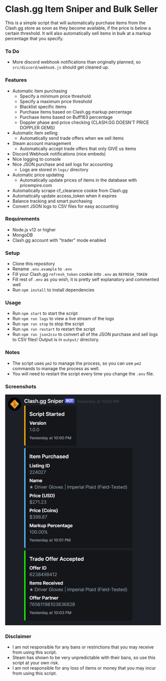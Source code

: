 # Clash.gg Item Sniper and Bulk Seller

This is a simple script that will automatically purchase items from the Clash.gg store as soon as they become available, if the price is below a certain threshold.
It will also automatically sell items in bulk at a markup percentage that you specify.

### To Do
 - More discord webhook notifications than originally planned, so `src/discord/webhook.js` should get cleaned up.

### Features
 - Automatic item purchasing
	- Specify a minimum price threshold
	- Specify a maximum price threshold
	- Blacklist specific items
	- Purchase items based on Clash.gg markup percentage
	- Purchase items based on Buff163 percentage
	- Doppler phase and price checking (CLASH.GG DOESN'T PRICE DOPPLER GEMS)
 - Automatic item selling
	- Automatically send trade offers when we sell items
 - Steam account management
	- Automatically accept trade offers that only GIVE us items
 - Discord Webhook notifications (nice embeds)
 - Nice logging to console
 - Nice JSON purchase and sell logs for accounting
	- Logs are stored in `logs/` directory
 - Automatic price updating
	- Automatically update prices of items in the database with pricempire.com
 - Automatically scrape cf_clearance cookie from Clash.gg
 - Automatically update access_token when it expires
 - Balance tracking and smart purchasing
 - Convert JSON logs to CSV files for easy accounting

### Requirements
 - Node.js v12 or higher
 - MongoDB
 - Clash.gg account with "trader" mode enabled

### Setup
 - Clone this repository
 - Rename `.env.example` to `.env`
 - Fill your Clash.gg `refresh_token` cookie into `.env` as `REFRESH_TOKEN`
 - Fill rest of `.env` as you wish, it is pretty self explanatory and commented well
 - Run `npm install` to install dependencies

### Usage
 - Run `npm start` to start the script
 - Run `npm run logs` to view a live stream of the logs
 - Run `npm run stop` to stop the script
 - Run `npm run restart` to restart the script
 - Run `npm run json2csv` to convert all of the JSON purchase and sell logs to CSV files! Output is in `output/` directory.

### Notes
 - The script uses `pm2` to manage the process, so you can use `pm2` commands to manage the process as well.
 - You will need to restart the script every time you change the `.env` file.

### Screenshots
![Discord Webhook Screenshot](https://raw.githubusercontent.com/easton36/clashgg-sniper/master/screenshots/Discord-Webhook-Screenshot.png)

### Disclaimer
 - I am not responsible for any bans or restrictions that you may receive from using this script.
 - Steam has shown to be very unpredictable with their bans, so use this script at your own risk.
 - I am not responsible for any loss of items or money that you may incur from using this script.
